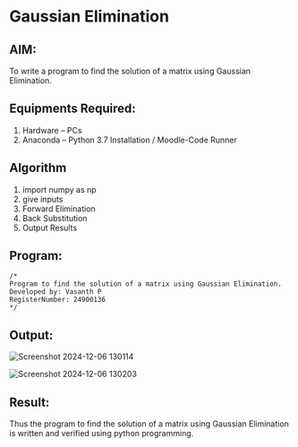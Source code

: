 # Gaussian Elimination

## AIM:
To write a program to find the solution of a matrix using Gaussian Elimination.

## Equipments Required:
1. Hardware – PCs
2. Anaconda – Python 3.7 Installation / Moodle-Code Runner

## Algorithm
1. import numpy as np
2. give inputs
3. Forward Elimination
4. Back Substitution
5. Output Results

## Program:
```
/*
Program to find the solution of a matrix using Gaussian Elimination.
Developed by: Vasanth P
RegisterNumber: 24900136
*/
```

## Output:
![Screenshot 2024-12-06 130114](https://github.com/user-attachments/assets/bde7a04c-b34c-41d1-a820-bb21c4fbbca2)

![Screenshot 2024-12-06 130203](https://github.com/user-attachments/assets/42a24c34-363b-4fee-86fb-9d08e0f03f21)


## Result:
Thus the program to find the solution of a matrix using Gaussian Elimination is written and verified using python programming.

